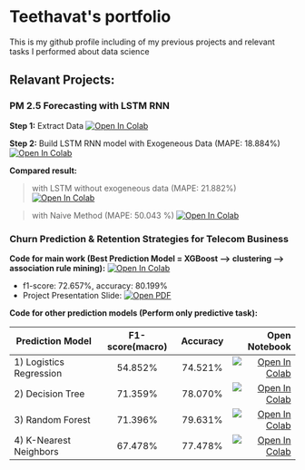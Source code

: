 # Teethavat's portfolio

This is my github profile including of my previous projects and relevant tasks I performed about data science

## Relavant Projects:

### PM 2.5 Forecasting with LSTM RNN

**Step 1:** Extract Data [![Open In Colab](https://github.com/Teethavattcp/teethavat_port_data/blob/main/img/colab-badge.svg)](https://colab.research.google.com/drive/1zLPFnpIX3Hk1bdTPUKAtQ0Z4AJTXpfpH?usp=sharing)

**Step 2:** Build LSTM RNN model with Exogeneous Data (MAPE: 18.884%) [![Open In Colab](https://github.com/Teethavattcp/teethavat_port_data/blob/main/img/colab-badge.svg)](https://colab.research.google.com/drive/1lg2AJyZOjypWqPZS9s2pAIJ6gtUiEstE?usp=sharing)

**Compared result:**

> with LSTM without exogeneous data (MAPE: 21.882%) [![Open In Colab](https://github.com/Teethavattcp/teethavat_port_data/blob/main/img/colab-badge.svg)](https://colab.research.google.com/drive/1zPgGMfIdcmhy2iL0ihxQt6M9dvftewBz?usp=sharing)

> with Naive Method (MAPE: 50.043 %) [![Open In Colab](https://github.com/Teethavattcp/teethavat_port_data/blob/main/img/colab-badge.svg)](https://colab.research.google.com/drive/1M2D-IPBm5CVwQVscWA4b6fid70SRcdw_?usp=sharing)


### Churn Prediction & Retention Strategies for Telecom Business

**Code for main work (Best Prediction Model = XGBoost --> clustering --> association rule mining):** [![Open In Colab](https://github.com/Teethavattcp/teethavat_port_data/blob/main/img/colab-badge.svg)](https://colab.research.google.com/drive/1qZGmhF9Jft5VHlxWHva9BXMTEdDejth2?usp=sharing)
* f1-score: 72.657%, accuracy: 80.199% 
* Project Presentation Slide: [![Open PDF](https://github.com/teethavattcp/teethavat_port_data/blob/main/img/badge_pdf.gif)](https://drive.google.com/file/d/18DHvPsWPEvvzjNDww-H5U23UMtdbeiIp/view?usp=sharing)

**Code for other prediction models (Perform only predictive task):**

| Prediction Model        | F1-score(macro)| Accuracy  | Open Notebook                                                                                             |
| ----------------------- |:--------------:| :--------:| ---------------------------------------------------------------------------------------------------------:| 
| 1) Logistics Regression | 54.852%        | 74.521%   | [![Open In Colab](https://github.com/Teethavattcp/teethavat_port_data/blob/main/img/colab-badge.svg)](https://colab.research.google.com/drive/1seBXoAoBpdqaxq2Uwx12H3vSoIVT7QoR?usp=sharing) |
| 2) Decision Tree        | 71.359%        | 78.070%   | [![Open In Colab](https://github.com/Teethavattcp/teethavat_port_data/blob/main/img/colab-badge.svg)](https://colab.research.google.com/drive/1UMKEKYmSaUGkXpbp27T1yDlqq4k8U1BS?usp=sharing) |
| 3) Random Forest        | 71.396%        | 79.631%   | [![Open In Colab](https://github.com/Teethavattcp/teethavat_port_data/blob/main/img/colab-badge.svg)](https://colab.research.google.com/drive/1e81g6jMNympIRsciU6cwAARPy76IbitM?usp=sharing) |
| 4) K-Nearest Neighbors  | 67.478%        | 77.478%   | [![Open In Colab](https://github.com/Teethavattcp/teethavat_port_data/blob/main/img/colab-badge.svg)](https://colab.research.google.com/drive/1VUd6g-PQivLkMT8OwecmnyBJRzOui0D4?usp=sharing) |


